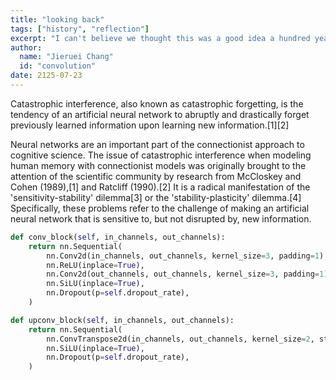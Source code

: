 ```yaml
---
title: "looking back"
tags: ["history", "reflection"]
excerpt: "I can't believe we thought this was a good idea a hundred years ago."
author:
  name: "Jieruei Chang"
  id: "convolution"
date: 2125-07-23
---
```


Catastrophic interference, also known as catastrophic forgetting, is the tendency of an artificial neural network to abruptly and drastically forget previously learned information upon learning new information.[1][2]

Neural networks are an important part of the connectionist approach to cognitive science. The issue of catastrophic interference when modeling human memory with connectionist models was originally brought to the attention of the scientific community by research from McCloskey and Cohen (1989),[1] and Ratcliff (1990).[2] It is a radical manifestation of the 'sensitivity-stability' dilemma[3] or the 'stability-plasticity' dilemma.[4] Specifically, these problems refer to the challenge of making an artificial neural network that is sensitive to, but not disrupted by, new information.

```python
def conv_block(self, in_channels, out_channels):
    return nn.Sequential(
        nn.Conv2d(in_channels, out_channels, kernel_size=3, padding=1),
        nn.ReLU(inplace=True),
        nn.Conv2d(out_channels, out_channels, kernel_size=3, padding=1),
        nn.SiLU(inplace=True),
        nn.Dropout(p=self.dropout_rate),
    )

def upconv_block(self, in_channels, out_channels):
    return nn.Sequential(
        nn.ConvTranspose2d(in_channels, out_channels, kernel_size=2, stride=2),
        nn.SiLU(inplace=True),
        nn.Dropout(p=self.dropout_rate),
    )
```
